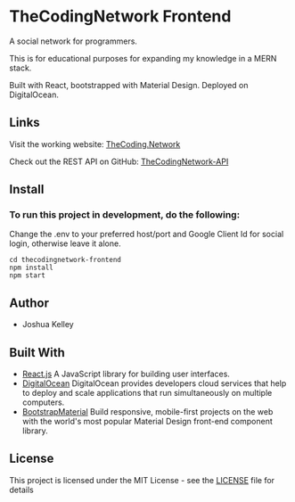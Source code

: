 # TheCodingNetwork Frontend

A social network for programmers.

This is for educational purposes for expanding my knowledge in a MERN stack.

Built with React, bootstrapped with Material Design. Deployed on DigitalOcean.

## Links


  Visit the working website: [TheCoding.Network](https://thecoding.network/)

  Check out the REST API on GitHub: [TheCodingNetwork-API](https://github.com/JoshLore/TheCodingNetwork-API)


## Install


### To run this project in development, do the following:

Change the .env to your preferred host/port and Google Client Id for social login, otherwise leave it alone.

```
cd thecodingnetwork-frontend
npm install
npm start
```

## Author
  - Joshua Kelley

## Built With

  * [React.js](https://reactjs.org/) A JavaScript library for building user interfaces.
  * [DigitalOcean](https://www.digitalocean.com/) DigitalOcean provides developers cloud services that help to deploy and scale applications that run simultaneously on multiple computers.
  * [BootstrapMaterial](https://fezvrasta.github.io/bootstrap-material-design/) Build responsive, mobile-first projects on the web with the world's most popular Material Design front-end component library.
  
  
## License

This project is licensed under the MIT License - see the [LICENSE](https://github.com/JoshLore/TheCodingNetwork/blob/master/LICENSE) file for details
